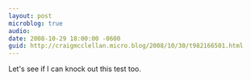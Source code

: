 ```yaml
---
layout: post
microblog: true
audio: 
date: 2008-10-29 18:00:00 -0600
guid: http://craigmcclellan.micro.blog/2008/10/30/t982166501.html
---
```

Let's see if I can knock out this test too.
